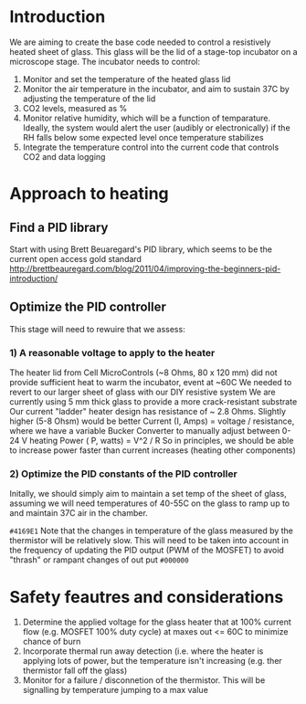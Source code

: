 # Introduction
We are aiming to create the base code needed to control a resistively heated sheet of glass. This glass will be the lid of a stage-top incubator on a microscope stage. 
The incubator needs to control:
1) Monitor and set the temperature of the heated glass lid
2) Monitor the air temperature in the incubator, and aim to sustain 37C by adjusting the temperature of the lid
3) CO2 levels, measured as %
4) Monitor relative humidity, which will be a function of temparature. Ideally, the system would alert the user (audibly or electronically) if the RH falls below some expected level once temperature stabilizes
5) Integrate the temperature control into the current code that controls CO2 and data logging
    
# Approach to heating
## Find a PID library
Start with using Brett Beuaregard's PID library, which seems to be the current open access gold standard
http://brettbeauregard.com/blog/2011/04/improving-the-beginners-pid-introduction/

## Optimize the PID controller

This stage will need to rewuire that we assess:
### 1) A reasonable voltage to apply to the heater
   The heater lid from Cell MicroControls (~8 Ohms, 80 x 120 mm) did not provide sufficient heat to warm the incubator, event at ~60C
   We needed to revert to our larger sheet of glass with our DIY resistive system
   We are currently using 5 mm thick glass to provide a more crack-resistant substrate
   Our current "ladder" heater design has resistance of ~ 2.8 Ohms. Slightly higher (5-8 Ohsm) would be better
   Current (I, Amps) = voltage / resistance, where we have a variable Bucker Converter to manually adjust between 0-24 V
   heating Power ( P, watts) = V^2 / R
   So in principles, we should be able to increase power faster than current increases (heating other components)

### 2) Optimize the PID constants of the PID controller

  Initally, we should simply aim to maintain a set temp of the sheet of glass, assuming we will need temperatures of 40-55C on the glass to ramp up to and maintain 37C air in the chamber.

  `#4169E1` Note that the changes in temperature of the glass measured by the thermistor will be relatively slow. This will need to be taken into account in the frequency of updating the PID output (PWM of the MOSFET) to avoid "thrash" or rampant changes of out put `#000000`

# Safety feautres and considerations
1) Determine the applied voltage for the glass heater that at 100% current flow (e.g. MOSFET 100% duty cycle) at maxes out <= 60C to minimize chance of burn
2) Incorporate thermal run away detection (i.e. where the heater is applying lots of power, but the temperature isn't increasing (e.g. ther thermistor fall off the glass)
3) Monitor for a failure / disconnetion of the thermistor. This will be signalling by temperature jumping to a max value
 
  
